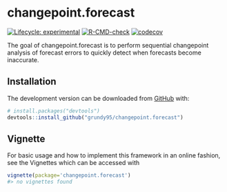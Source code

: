 
<!-- README.md is generated from README.Rmd. Please edit that file -->

# changepoint.forecast

<!-- badges: start -->

[![Lifecycle:
experimental](https://img.shields.io/badge/lifecycle-experimental-orange.svg)](https://lifecycle.r-lib.org/articles/stages.html#experimental)
[![R-CMD-check](https://github.com/grundy95/changepoint.forecast/workflows/R-CMD-check/badge.svg)](https://github.com/grundy95/changepoint.forecast/actions)
[![codecov](https://codecov.io/gh/grundy95/changepoint.forecast/branch/main/graph/badge.svg?token=0G57POQK0V)](https://codecov.io/gh/grundy95/changepoint.forecast)

<!-- badges: end -->

The goal of changepoint.forecast is to perform sequential changepoint
analysis of forecast errors to quickly detect when forecasts become
inaccurate.

## Installation

<!-- You can install the released version of changepoint.forecast from [CRAN](https://CRAN.R-project.org) with:

``` r
install.packages("changepoint.forecast")
```
-->

The development version can be downloaded from
[GitHub](https://github.com/) with:

``` r
# install.packages("devtools")
devtools::install_github("grundy95/changepoint.forecast")
```

## Vignette

For basic usage and how to implement this framework in an online
fashion, see the Vignettes which can be accessed with

``` r
vignette(package='changepoint.forecast')
#> no vignettes found
```

<!-- You'll still need to render `README.Rmd` regularly, to keep `README.md` up-to-date. `devtools::build_readme()` is handy for this. You could also use GitHub Actions to re-render `README.Rmd` every time you push. An example workflow can be found here: <https://github.com/r-lib/actions/tree/master/examples>. -->
